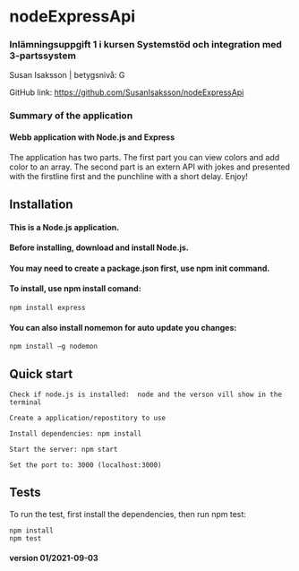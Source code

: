 # nodeExpressApi
### Inlämningsuppgift 1 i kursen Systemstöd och integration med 3-partssystem

Susan Isaksson | betygsnivå: G 

GitHub link: https://github.com/SusanIsaksson/nodeExpressApi

### Summary of the application

#### Webb application with Node.js and Express

The application has two parts. The first part you can view colors and add color to an array. The second part is an extern API with jokes and presented with the firstline first and the punchline with a short delay. Enjoy!

## Installation 

#### This is a Node.js application. 
#### Before installing, download and install Node.js. 
#### You may need to create a package.json first, use npm init command. 
#### To install, use npm install comand: 

    npm install express 

#### You can also install nomemon for auto update you changes: 

    npm install –g nodemon 

## Quick start 

    Check if node.js is installed:  node and the verson vill show in the terminal 

    Create a application/repostitory to use 

    Install dependencies: npm install 

    Start the server: npm start 

    Set the port to: 3000 (localhost:3000) 

## Tests 

To run the test, first install the dependencies, then run npm test: 

    npm install 
    npm test 

#### version 01/2021-09-03